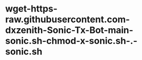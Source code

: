 # wget-https-raw.githubusercontent.com-dxzenith-Sonic-Tx-Bot-main-sonic.sh-chmod-x-sonic.sh-.-sonic.sh